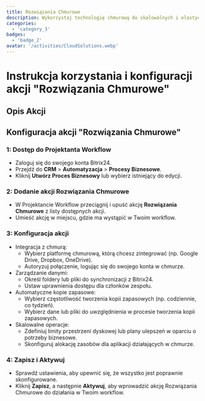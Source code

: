 ```yaml
---
title: Rozwiązania Chmurowe
description: Wykorzystaj technologię chmurową do skalowalnych i elastycznych operacji.
categories: 
  - 'category_3'
badges: 
  - 'badge_2'
avatar: '/activities/CloudSolutions.webp'
---
```

# Instrukcja korzystania i konfiguracji akcji "Rozwiązania Chmurowe"

## Opis Akcji

## **Konfiguracja akcji "Rozwiązania Chmurowe"**

### 1: Dostęp do Projektanta Workflow
- Zaloguj się do swojego konta Bitrix24.
- Przejdź do **CRM** > **Automatyzacja** > **Procesy Biznesowe**.
- Kliknij **Utwórz Proces Biznesowy** lub wybierz istniejący do edycji.

### 2: Dodanie akcji Rozwiązania Chmurowe
- W Projektancie Workflow przeciągnij i upuść akcję **Rozwiązania Chmurowe** z listy dostępnych akcji.
- Umieść akcję w miejscu, gdzie ma wystąpić w Twoim workflow.

### 3: Konfiguracja akcji
- Integracja z chmurą:
  - Wybierz platformę chmurową, którą chcesz zintegrować (np. Google Drive, Dropbox, OneDrive).
  - Autoryzuj połączenie, logując się do swojego konta w chmurze.
- Zarządzanie danymi:
  - Określ foldery lub pliki do synchronizacji z Bitrix24.
  - Ustaw uprawnienia dostępu dla członków zespołu.
- Automatyczne kopie zapasowe:
  - Wybierz częstotliwość tworzenia kopii zapasowych (np. codziennie, co tydzień).
  - Wybierz dane lub pliki do uwzględnienia w procesie tworzenia kopii zapasowych.
- Skalowalne operacje:
  - Zdefiniuj limity przestrzeni dyskowej lub plany ulepszeń w oparciu o potrzeby biznesowe.
  - Skonfiguruj alokację zasobów dla aplikacji działających w chmurze.

### 4: Zapisz i Aktywuj
- Sprawdź ustawienia, aby upewnić się, że wszystko jest poprawnie skonfigurowane.
- Kliknij **Zapisz**, a następnie **Aktywuj**, aby wprowadzić akcję Rozwiązania Chmurowe do działania w Twoim workflow.